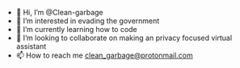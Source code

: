 - 👋 Hi, I’m @Clean-garbage
- 👀 I’m interested in evading the government
- 🌱 I’m currently learning how to code
- 💞️ I’m looking to collaborate on making an privacy focused virtual assistant
- 📫 How to reach me clean_garbage@protonmail.com

<!---
Clean-garbage/Clean-garbage is a ✨ special ✨ repository because its `README.md` (this file) appears on your GitHub profile.
You can click the Preview link to take a look at your changes.
--->

